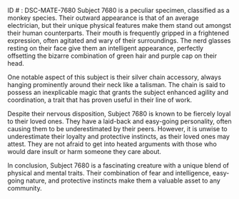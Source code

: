 ID # : DSC-MATE-7680
Subject 7680 is a peculiar specimen, classified as a monkey species. Their outward appearance is that of an average electrician, but their unique physical features make them stand out amongst their human counterparts. Their mouth is frequently gripped in a frightened expression, often agitated and wary of their surroundings. The nerd glasses resting on their face give them an intelligent appearance, perfectly offsetting the bizarre combination of green hair and purple cap on their head.

One notable aspect of this subject is their silver chain accessory, always hanging prominently around their neck like a talisman. The chain is said to possess an inexplicable magic that grants the subject enhanced agility and coordination, a trait that has proven useful in their line of work.

Despite their nervous disposition, Subject 7680 is known to be fiercely loyal to their loved ones. They have a laid-back and easy-going personality, often causing them to be underestimated by their peers. However, it is unwise to underestimate their loyalty and protective instincts, as their loved ones may attest. They are not afraid to get into heated arguments with those who would dare insult or harm someone they care about.

In conclusion, Subject 7680 is a fascinating creature with a unique blend of physical and mental traits. Their combination of fear and intelligence, easy-going nature, and protective instincts make them a valuable asset to any community.